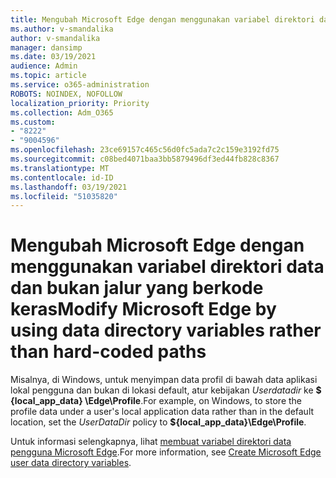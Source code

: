 ```yaml
---
title: Mengubah Microsoft Edge dengan menggunakan variabel direktori data dan bukan jalur yang berkode keras
ms.author: v-smandalika
author: v-smandalika
manager: dansimp
ms.date: 03/19/2021
audience: Admin
ms.topic: article
ms.service: o365-administration
ROBOTS: NOINDEX, NOFOLLOW
localization_priority: Priority
ms.collection: Adm_O365
ms.custom:
- "8222"
- "9004596"
ms.openlocfilehash: 23ce69157c465c56d0fc5ada7c2c159e3192fd75
ms.sourcegitcommit: c08bed4071baa3bb5879496df3ed44fb828c8367
ms.translationtype: MT
ms.contentlocale: id-ID
ms.lasthandoff: 03/19/2021
ms.locfileid: "51035820"
---
```

# <a name="modify-microsoft-edge-by-using-data-directory-variables-rather-than-hard-coded-paths"></a><span data-ttu-id="d8bc7-102">Mengubah Microsoft Edge dengan menggunakan variabel direktori data dan bukan jalur yang berkode keras</span><span class="sxs-lookup"><span data-stu-id="d8bc7-102">Modify Microsoft Edge by using data directory variables rather than hard-coded paths</span></span>

<span data-ttu-id="d8bc7-103">Misalnya, di Windows, untuk menyimpan data profil di bawah data aplikasi lokal pengguna dan bukan di lokasi default, atur kebijakan *Userdatadir* ke **$ {local_app_data} \Edge\Profile**.</span><span class="sxs-lookup"><span data-stu-id="d8bc7-103">For example, on Windows, to store the profile data under a user's local application data rather than in the default location, set the *UserDataDir* policy to **${local_app_data}\Edge\Profile**.</span></span>

<span data-ttu-id="d8bc7-104">Untuk informasi selengkapnya, lihat [membuat variabel direktori data pengguna Microsoft Edge](https://docs.microsoft.com/deployedge/microsoft-edge-policies).</span><span class="sxs-lookup"><span data-stu-id="d8bc7-104">For more information, see [Create Microsoft Edge user data directory variables](https://docs.microsoft.com/deployedge/microsoft-edge-policies).</span></span>